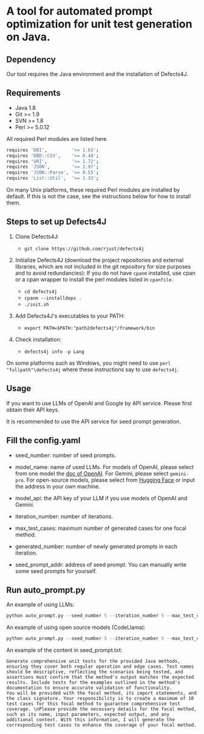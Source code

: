 # A tool for automated prompt optimization for unit test generation on Java.

## Dependency
Our tool requires the Java environment and the installation of Defects4J.


Requirements
----------------
 - Java 1.8
 - Git >= 1.9
 - SVN >= 1.8
 - Perl >= 5.0.12

All required Perl modules are listed here.

```bash
requires 'DBI',         '>= 1.63';
requires 'DBD::CSV',    '>= 0.48';
requires 'URI',         '>= 1.72';
requires 'JSON',        '>= 2.97';
requires 'JSON::Parse', '>= 0.55';
requires 'List::Util',  '>= 1.33';
```

On many Unix platforms, these required Perl modules are installed by default.
If this is not the case, see the instructions below for how to install them.

Steps to set up Defects4J
----------------

1. Clone Defects4J:
    - `git clone https://github.com/rjust/defects4j`

2. Initialize Defects4J (download the project repositories and external libraries, which are not included in the git repository for size purposes and to avoid redundancies):
   If you do not have `cpanm` installed, use cpan or a cpan wrapper to install the perl modules listed in `cpanfile`.
    - `cd defects4j`
    - `cpanm --installdeps .`
    - `./init.sh`

3. Add Defects4J's executables to your PATH:
    - `export PATH=$PATH:"path2defects4j"/framework/bin`

4. Check installation:
    - `defects4j info -p Lang`

On some platforms such as Windows, you might need to use `perl "fullpath"\defects4j`
where these instructions say to use `defects4j`.



## Usage
If you want to use LLMs of OpenAI and Google by API service. Please first obtain their API keys.

It is recommended to use the API service for seed prompt generation.

Fill the config.yaml
----------------

- seed_number: number of seed prompts.

- model_name: name of used LLMs. For models of OpenAI, please select from one model the [doc of OpenAI](https://platform.openai.com/docs/models/overview). For Gemini, please select `gemini-pro`. For open-source models, please select from [Hugging Face](https://huggingface.co/) or input the address in your own machine.

- model_api: the API key of your LLM if you use models of OpenAI and Gemini. 

- iteration_number: number of iterations.

- max_test_cases: maximum number of generated cases for one focal method.

- generated_number: number of newly generated prompts in each iteration.

- seed_prompt_addr: address of seed prompt. You can manually write some seed prompts for yourself.


Run auto_prompt.py
----------------
An example of using LLMs:
```python
python auto_prompt.py --seed_number 5 --iteration_number 5 --max_test_cases 10 --generated_number 2 --seed_prompt_addr seed_prompt.txt --model_name gpt-3.5-turbo-0125 --model_api sk-xxxxxxxxxxxxxxxxxxxxxxxx
```

An example of using open source models (CodeLlama):
```python
python auto_prompt.py --seed_number 5 --iteration_number 5 --max_test_cases 10 --generated_number 2 --seed_prompt_addr seed_prompt.txt --model_name CodeLlama-34b-Instruct-hf --model_api sk-xxxxxxxxxxxxxxxxxxxxxxxx
```

An example of the content in seed_prompt.txt:
```
Generate comprehensive unit tests for the provided Java methods, ensuring they cover both regular operation and edge cases. Test names should be descriptive, reflecting the scenarios being tested, and assertions must confirm that the method's output matches the expected results. Include tests for the examples outlined in the method's documentation to ensure accurate validation of functionality.
You will be provided with the focal method, its import statements, and the class signature. Your responsibility is to create a maximum of 10 test cases for this focal method to guarantee comprehensive test coverage. \nPlease provide the necessary details for the focal method, such as its name, input parameters, expected output, and any additional context. With this information, I will generate the corresponding test cases to enhance the coverage of your focal method.
```
